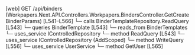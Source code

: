 [web] GET /api/binders  (Workpapers.Next.API.Controllers.Workpapers.BindersController.GetCreateBinderParams)  [L541–L566]
  └─ calls BinderTemplateRepository.ReadQuery [L543]
  └─ queries BinderTemplate [L543]
    └─ reads_from BinderTemplates
  └─ uses_service IControlledRepository<BinderTemplate>
    └─ method ReadQuery [L543]
  └─ uses_service IControlledRepository<RecordStatus> (AddScoped)
    └─ method WriteQuery [L556]
  └─ uses_service UserService
    └─ method GetUser [L565]

